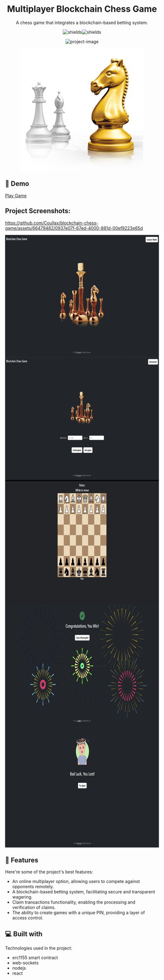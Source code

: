 <h1 align="center" id="title">Multiplayer Blockchain Chess Game</h1>

<p align="center" id="description">A chess game that integrates a blockchain-based betting system.</p>


<p align="center"><img src="https://img.shields.io/badge/download-you_like-blue" alt="shields"><img src="https://img.shields.io/badge/contributors-3-red" alt="shields"></p>

<p align="center"><img src="https://socialify.git.ci/Coullax/blockchain-chess-game/image?description=1&amp;font=Source%20Code%20Pro&amp;issues=1&amp;language=1&amp;name=1&amp;owner=1&amp;pattern=Solid%20Wall&amp;pulls=1&amp;stargazers=1&amp;theme=Auto" alt="project-image"></p>

<div align="center">
  <img align="center" src="images\logo.png" alt="project-screenshot" width="400" height="400/">
</div>


<h2>🚀 Demo</h2>

[Play Game](https://blockchain-betting-smart-contract.onrender.com/)


<h2>Project Screenshots:</h2>



https://github.com/Coullax/blockchain-chess-game/assets/66479482/0937e07f-67ed-4000-881d-00ef9223e65d


<img align="center" src="images\screenshot1.png" alt="project-screenshot" width="800" height="400/">
<img align="center" src="images\screenshot2.png" alt="project-screenshot" width="800" height="400/">
<img align="center" src="images\screenshot3.png" alt="project-screenshot" width="800" height="400/">
<img align="center" src="images\screenshot4.png" alt="project-screenshot" width="800" height="400/">
<img align="center" src="images\screenshot5.png" alt="project-screenshot" width="800" height="400/">


<h2>🧐 Features</h2>

Here're some of the project's best features:

*   An online multiplayer option, allowing users to compete against opponents remotely.
*   A blockchain-based betting system, facilitating secure and transparent wagering.
*   Claim transactions functionality, enabling the processing and verification of claims.
*   The ability to create games with a unique PIN, providing a layer of access control.
  
<h2>💻 Built with</h2>

Technologies used in the project:

*   erc1155 smart contract
*   web-sockets
*   nodejs
*   react
